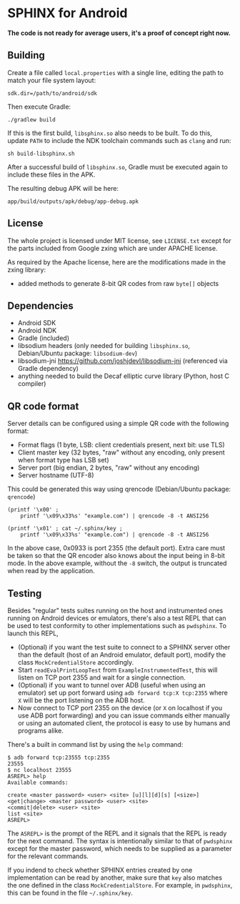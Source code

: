 SPHINX for Android
==================

**The code is not ready for average users, it's a proof of concept right now.**

Building
--------

Create a file called `local.properties` with a single line, editing the path
to match your file system layout:

	sdk.dir=/path/to/android/sdk

Then execute Gradle:

	./gradlew build

If this is the first build, `libsphinx.so` also needs to be built. To do this,
update `PATH` to include the NDK toolchain commands such as `clang` and run:

	sh build-libsphinx.sh

After a successful build of `libsphinx.so`, Gradle must be executed again to
include these files in the APK.

The resulting debug APK will be here:

	app/build/outputs/apk/debug/app-debug.apk

License
-------

The whole project is licensed under MIT license, see `LICENSE.txt` except for
the parts included from Google zxing which are under APACHE license.

As required by the Apache license, here are the modifications made in the zxing
library:

 - added methods to generate 8-bit QR codes from raw `byte[]` objects

Dependencies
------------

 - Android SDK
 - Android NDK
 - Gradle (included)
 - libsodium headers (only needed for building `libsphinx.so`, Debian/Ubuntu package: `libsodium-dev`)
 - libsodium-jni https://github.com/joshjdevl/libsodium-jni (referenced via Gradle dependency)
 - anything needed to build the Decaf elliptic curve library (Python, host C compiler)

QR code format
--------------

Server details can be configured using a simple QR code with the following format:

 - Format flags (1 byte, LSB: client credentials present, next bit: use TLS)
 - Client master key (32 bytes, "raw" without any encoding, only present when format type has LSB set)
 - Server port (big endian, 2 bytes, "raw" without any encoding)
 - Server hostname (UTF-8)

This could be generated this way using qrencode (Debian/Ubuntu package: `qrencode`)

	(printf '\x00' ;
		printf '\x09\x33%s' "example.com") | qrencode -8 -t ANSI256

	(printf '\x01' ; cat ~/.sphinx/key ;
		printf '\x09\x33%s' "example.com") | qrencode -8 -t ANSI256

In the above case, 0x0933 is port 2355 (the default port). Extra care must be
taken so that the QR encoder also knows about the input being in 8-bit mode.
In the above example, without the `-8` switch, the output is truncated when
read by the application.

Testing
-------

Besides "regular" tests suites running on the host and instrumented ones running
on Android devices or emulators, there's also a test REPL that can be used to test
conformity to other implementations such as `pwdsphinx`. To launch this REPL,

 - (Optional) if you want the test suite to connect to a SPHINX server other
   than the default (host of an Android emulator, default port), modify the
   class `MockCredentialStore` accordingly.
 - Start `readEvalPrintLoopTest` from `ExampleInstrumentedTest`, this will
   listen on TCP port 2355 and wait for a single connection.
 - (Optional) if you want to tunnel over ADB (useful when using an emulator)
   set up port forward using `adb forward tcp:X tcp:2355` where `X` will be the
   port listening on the ADB host.
 - Now connect to TCP port 2355 on the device (or `X` on localhost if you use
   ADB port forwarding) and you can issue commands either manually or using an
   automated client, the protocol is easy to use by humans and programs alike.

There's a built in command list by using the `help` command:

	$ adb forward tcp:23555 tcp:2355
	23555
	$ nc localhost 23555
	ASREPL> help
	Available commands:

	create <master password> <user> <site> [u][l][d][s] [<size>]
	<get|change> <master password> <user> <site>
	<commit|delete> <user> <site>
	list <site>
	ASREPL>

The `ASREPL>` is the prompt of the REPL and it signals that the REPL is ready
for the next command. The syntax is intentionally similar to that of
`pwdsphinx` except for the master password, which needs to be supplied as a
parameter for the relevant commands.

If you indend to check whether SPHINX entries created by one implementation
can be read by another, make sure that `key` also matches the one
defined in the class `MockCredentialStore`. For example, in `pwdsphinx`, this
can be found in the file `~/.sphinx/key`.
